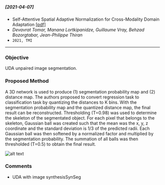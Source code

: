 ##### [2021-04-07]
- Self-Attentive Spatial Adaptive Normalization for Cross-Modality Domain Adaptation [[pdf]](https://arxiv.org/pdf/2103.03781.pdf) 
- *Devavrat Tomar, Manana Lortkipanidze, Guillaume Vray, Behzad Bozorgtabar, Jean-Philippe Thiran*
- `2021, TMI`

****

### Objective
UDA unpaired image segmentation.

### Proposed Method
A 3D network is used to produce (1) segmentation probability map and (2) distance map. The authors proposed to convert regression task to classification task by quantizing the distances to K bins. With the segmentation probability map and the quantized distance map, the final result can be reconstructed. Thresholding (T=0.98) was used to determine the skeleton of the segmentated object. For each pixel that belongs to the skeleton, Gaussian ball was created such that the mean was the x, y, z coordinate and the standard deviation is 1/3 of the predicted radii. Each Gaussian ball was then softened by a normalized factor and multiplied by the segmentation probability. The summation of all balls was then thresholded (T=0.5) to obtain the final result.

![alt text]()

### Comments
- UDA with image synthesisSynSeg 